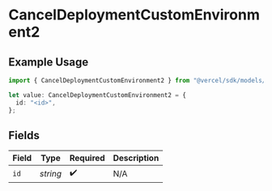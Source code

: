 # CancelDeploymentCustomEnvironment2

## Example Usage

```typescript
import { CancelDeploymentCustomEnvironment2 } from "@vercel/sdk/models/operations";

let value: CancelDeploymentCustomEnvironment2 = {
  id: "<id>",
};
```

## Fields

| Field              | Type               | Required           | Description        |
| ------------------ | ------------------ | ------------------ | ------------------ |
| `id`               | *string*           | :heavy_check_mark: | N/A                |